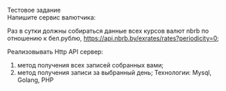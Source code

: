 Тестовое задание <br>
Напишите сервис валютчика:

Раз в сутки должны собираться данные всех курсов валют nbrb по отношению к бел.рублю, https://api.nbrb.by/exrates/rates?periodicity=0;

Реализовывать Http API сервер: 
1) метод получения всех записей собранных вами;
2) метод получения записи за выбранный день;
Технологии: Mysql, Golang, РНР
